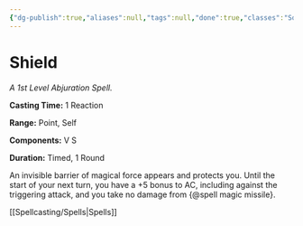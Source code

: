```yaml
---
{"dg-publish":true,"aliases":null,"tags":null,"done":true,"classes":"Sorcerer, Wizard,","spellLevel":1,"school":"Abjuration","source":"PHB","permalink":"/spells/shield/","dgHomeLink":false,"dgPassFrontmatter":true}
---
```


# Shield
*A 1st Level Abjuration Spell.*

**Casting Time:** 1 Reaction

**Range:** Point, Self

**Components:** V S 

**Duration:** Timed, 1 Round

An invisible barrier of magical force appears and protects you. Until the start of your next turn, you have a +5 bonus to AC, including against the triggering attack, and you take no damage from {@spell magic missile}.

[[Spellcasting/Spells|Spells]]